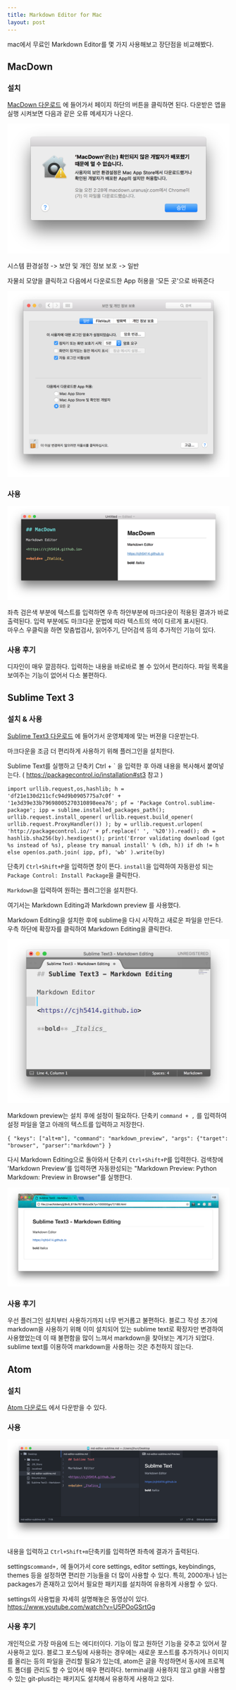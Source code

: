 ```yaml
---
title: Markdown Editor for Mac
layout: post
---
```


mac에서 무료인 Markdown Editor를 몇 가지 사용해보고 장단점을 비교해봤다.  

## MacDown  

### 설치  

[MacDown 다운로드](<http://macdown.uranusjr.com/>) 에 들어가서 페이지 하단의 버튼을 클릭하면 된다. 다운받은 앱을 실행 시켜보면 다음과 같은 오류 메세지가 나온다.  

![error](/images/md-editor/error.png)  

시스템 환경설정 -> 보안 및 개인 정보 보호 -> 일반  

자물쇠 모양을 클릭하고 다음에서 다운로드한 App 허용을 '모든 곳'으로 바꿔준다  

![setting](/images/md-editor/setting.png)  

### 사용   

![macdown](/images/md-editor/use.png)  

좌측 검은색 부분에 텍스트를 입력하면 우측 하얀부분에 마크다운이 적용된 결과가 바로 출력된다. 입력 부분에도 마크다운 문법에 따라 텍스트의 색이 다르게 표시된다.  
마우스  우클릭을 하면 맞춤법검사, 읽어주기, 단어검색 등의 추가적인 기능이 있다.  

### 사용 후기  

디자인이 매우 깔끔하다. 입력하는 내용을 바로바로 볼 수 있어서 편리하다.
파일 목록을 보여주는 기능이 없어서 다소 불편하다.  


## Sublime Text 3

### 설치 & 사용

[Sublime Text3 다운로드](https://www.sublimetext.com/3) 에 들어가서 운영체제에 맞는 버젼을 다운받는다.  

마크다운을 조금 더 편리하게 사용하기 위해 플러그인을 설치한다.  

Sublime Text를 실행하고 단축키 Ctrl + \` 을 입력한 후 아래 내용을 복사해서 붙여넣는다. ( <https://packagecontrol.io/installation#st3> 참고 )   

```
import urllib.request,os,hashlib; h = 'df21e130d211cfc94d9b0905775a7c0f' + '1e3d39e33b79698005270310898eea76'; pf = 'Package Control.sublime-package'; ipp = sublime.installed_packages_path(); urllib.request.install_opener( urllib.request.build_opener( urllib.request.ProxyHandler()) ); by = urllib.request.urlopen( 'http://packagecontrol.io/' + pf.replace(' ', '%20')).read(); dh = hashlib.sha256(by).hexdigest(); print('Error validating download (got %s instead of %s), please try manual install' % (dh, h)) if dh != h else open(os.path.join( ipp, pf), 'wb' ).write(by)
```   

단축키 `Ctrl+Shift+P`을 입력하면 창이 뜬다. `install`을 입력하여 자동완성 되는 `Package Control: Install Package`을 클릭한다.  

`Markdown`을 입력하여 원하는 플러그인을 설치한다.  

여기서는 Markdown Editing과 Markdown preview 를 사용했다.  

Markdown Editing을 설치한 후에 sublime을 다시 시작하고 새로운 파일을 만든다. 우측 하단에 확장자를 클릭하여 Markdown Editing을 클릭한다.    

![Sublime Markdown Editing](/images/md-editor/sublime-md-editing.png)  

Markdown preview는 설치 후에 설정이 필요하다. 단축키 `command + ,` 를 입력하여 설정 파일을 열고 아래의 텍스트를 입력하고 저장한다.

```
{ "keys": ["alt+m"], "command": "markdown_preview", "args": {"target": "browser", "parser":"markdown"} }
```  

다시 Markdown Editing으로 돌아와서 단축키 `Ctrl+Shift+P`를 입력한다. 검색창에 'Markdown Preview'를 입력하면 자동완성되는 "Markdown Preview: Python Markdown: Preview in Browser"를 실행한다.  

![Sublime Markdown Editing](/images/md-editor/sublime-md-preview.png)  


### 사용 후기  

우선 플러그인 설치부터 사용하기까지 너무 번거롭고 불편하다. 블로그 작성 초기에 markdown을 사용하기 위해 이미 설치되어 있는 sublime text로 확장자만 변경하여 사용했었는데 이 때 불편함을 많이 느껴서 markdown을 찾아보는 계기가 되었다. sublime text를 이용하여 markdown을 사용하는 것은 추천하지 않는다.


## Atom  

### 설치  

[Atom 다운로드](https://atom.io/) 에서 다운받을 수 있다.  

### 사용  

![Atom use](/images/md-editor/atom-use.png)  

내용을 입력하고 `Ctrl+Shift+m`단축키를 입력하면 좌측에 결과가 출력된다.

settings`command+,` 에 들어가서 core settings, editor settings, keybindings, themes 등을 설정하면 편리한 기능들을 더 많이 사용할 수 있다. 특히, 2000개나 넘는 packages가 존재하고 있어서 필요한 패키지를 설치하여 유용하게 사용할 수 있다.  

settings의 사용법을 자세히 설명해놓은 동영상이 있다.  
<https://www.youtube.com/watch?v=U5POoGSrtGg>  


### 사용 후기

개인적으로 가장 마음에 드는 에디터이다. 기능이 많고 원하던 기능을 갖추고 있어서  잘 사용하고 있다. 블로그 포스팅에 사용하는 경우에는 새로운 포스트를 추가하거나 이미지를 올리는 등의 파일을 관리할 필요가 있는데, atom은 글을 작성하면서 동시에 프로젝트 폴더를 관리도 할 수 있어서 매우 편리하다. terminal을 사용하지 않고 git을 사용할 수 있는 git-plus라는 패키지도 설치해서 유용하게 사용하고 있다. 
